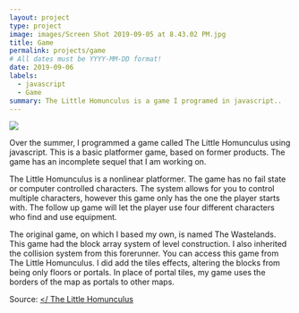```yaml
---
layout: project
type: project
image: images/Screen Shot 2019-09-05 at 8.43.02 PM.jpg
title: Game
permalink: projects/game
# All dates must be YYYY-MM-DD format!
date: 2019-09-06
labels:
  - javascript
  - Game
summary: The Little Homunculus is a game I programed in javascript..
---
```


<img class="ui image" src="{{ site.baseurl }}/images/hom2.jpg">

Over the summer, I programmed a game called The Little Homunculus using javascript. This is a basic platformer game, based on former products. The game has an incomplete sequel that I am working on.

The Little Homunculus is a nonlinear platformer. The game has no fail state or computer controlled characters. The system allows for you to control multiple characters, however this game only has the one the player starts with. The follow up game will let the player use four different characters who find and use equipment.

The original game, on which I based my own, is named The Wastelands. This game had the block array system of level construction. I also inherited the collision system from this forerunner. You can access this game from The Little Homunculus. I did add the tiles effects, altering the blocks from being only floors or portals. In place of portal tiles, my game uses the borders of the map as portals to other maps.



Source: <a href="https://www.khanacademy.org/computer-programming/little-homunculus/6637586978013184 "></ The Little Homunculus</a>
